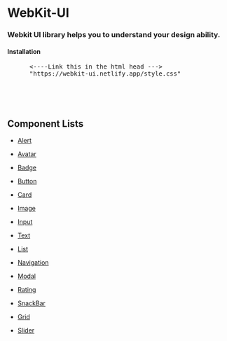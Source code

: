 # WebKit-UI

### Webkit UI library helps you to understand your design ability.

#### Installation

<pre>
      <----Link this in the html head --->
      "https://webkit-ui.netlify.app/style.css"

       
    
    
</pre>

## Component Lists

- [Alert](https://webkit-ui.netlify.app/component/alert/alert)

- [Avatar](https://webkit-ui.netlify.app/component/avatar/avatar.html)

- [Badge](https://webkit-ui.netlify.app/component/badges/badge.html)

- [Button](https://webkit-ui.netlify.app/component/button/button)

- [Card](https://webkit-ui.netlify.app/component/cards/cards)

- [Image](https://webkit-ui.netlify.app/component/images/image.html)

- [Input](https://webkit-ui.netlify.app/component/input/input)

- [Text](https://webkit-ui.netlify.app/component/text/text)

- [List](https://webkit-ui.netlify.app/component/lists/list)

- [Navigation](https://webkit-ui.netlify.app/component/navigation/nav)

- [Modal](https://webkit-ui.netlify.app/component/modal/modal)

- [Rating](https://webkit-ui.netlify.app/component/rating/rating)

- [SnackBar](https://webkit-ui.netlify.app/component/toast/toast)

- [Grid](https://webkit-ui.netlify.app/component/grid/grid)

- [Slider](https://webkit-ui.netlify.app/component/slider/slider.html)
